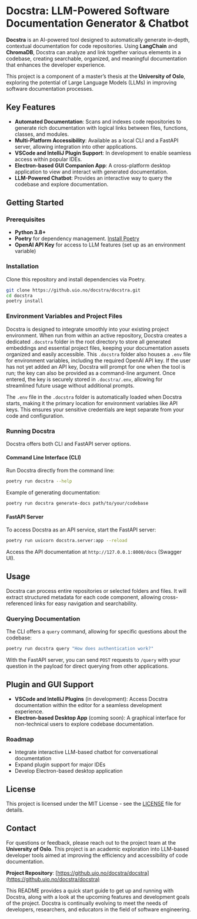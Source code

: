 # Docstra: LLM-Powered Software Documentation Generator & Chatbot

**Docstra** is an AI-powered tool designed to automatically generate in-depth, contextual documentation for code repositories. Using **LangChain** and **ChromaDB**, Docstra can analyze and link together various elements in a codebase, creating searchable, organized, and meaningful documentation that enhances the developer experience.

This project is a component of a master’s thesis at the **University of Oslo**, exploring the potential of Large Language Models (LLMs) in improving software documentation processes.

## Key Features

- **Automated Documentation**: Scans and indexes code repositories to generate rich documentation with logical links between files, functions, classes, and modules.
- **Multi-Platform Accessibility**: Available as a local CLI and a FastAPI server, allowing integration into other applications.
- **VSCode and IntelliJ Plugin Support**: In development to enable seamless access within popular IDEs.
- **Electron-based GUI Companion App**: A cross-platform desktop application to view and interact with generated documentation.
- **LLM-Powered Chatbot**: Provides an interactive way to query the codebase and explore documentation.

## Getting Started

### Prerequisites

- **Python 3.8+**
- **Poetry** for dependency management. [Install Poetry](https://python-poetry.org/docs/#installation)
- **OpenAI API Key** for access to LLM features (set up as an environment variable)

### Installation

Clone this repository and install dependencies via Poetry.

```bash
git clone https://github.uio.no/docstra/docstra.git
cd docstra
poetry install
```

### Environment Variables and Project Files

Docstra is designed to integrate smoothly into your existing project environment. When run from within an active repository, Docstra creates a dedicated `.docstra` folder in the root directory to store all generated embeddings and essential project files, keeping your documentation assets organized and easily accessible. This `.docstra` folder also houses a `.env` file for environment variables, including the required OpenAI API key. If the user has not yet added an API key, Docstra will prompt for one when the tool is run; the key can also be provided as a command-line argument. Once entered, the key is securely stored in `.docstra/.env`, allowing for streamlined future usage without additional prompts.

The `.env` file in the `.docstra` folder is automatically loaded when Docstra starts, making it the primary location for environment variables like API keys. This ensures your sensitive credentials are kept separate from your code and configuration.

### Running Docstra

Docstra offers both CLI and FastAPI server options.

#### Command Line Interface (CLI)

Run Docstra directly from the command line:

```bash
poetry run docstra --help
```

Example of generating documentation:

```bash
poetry run docstra generate-docs path/to/your/codebase
```

#### FastAPI Server

To access Docstra as an API service, start the FastAPI server:

```bash
poetry run uvicorn docstra.server:app --reload
```

Access the API documentation at `http://127.0.0.1:8000/docs` (Swagger UI).

## Usage

Docstra can process entire repositories or selected folders and files. It will extract structured metadata for each code component, allowing cross-referenced links for easy navigation and searchability.

### Querying Documentation

The CLI offers a `query` command, allowing for specific questions about the codebase:

```bash
poetry run docstra query "How does authentication work?"
```

With the FastAPI server, you can send `POST` requests to `/query` with your question in the payload for direct querying from other applications.

## Plugin and GUI Support

- **VSCode and IntelliJ Plugins** (in development): Access Docstra documentation within the editor for a seamless development experience.
- **Electron-based Desktop App** (coming soon): A graphical interface for non-technical users to explore codebase documentation.

### Roadmap

- Integrate interactive LLM-based chatbot for conversational documentation
- Expand plugin support for major IDEs
- Develop Electron-based desktop application

## License

This project is licensed under the MIT License - see the [LICENSE](LICENSE) file for details.

## Contact

For questions or feedback, please reach out to the project team at the **University of Oslo**. This project is an academic exploration into LLM-based developer tools aimed at improving the efficiency and accessibility of code documentation.

**Project Repository**: [https://github.uio.no/docstra/docstra](https://github.uio.no/docstra/docstra)

This README provides a quick start guide to get up and running with Docstra, along with a look at the upcoming features and development goals of the project. Docstra is continually evolving to meet the needs of developers, researchers, and educators in the field of software engineering.
